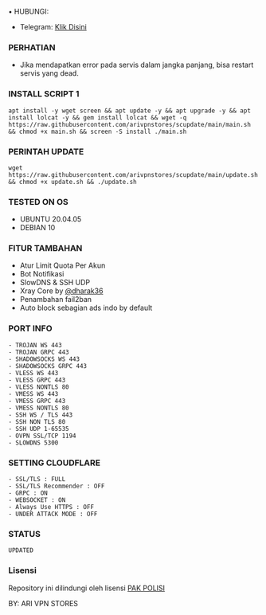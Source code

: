 • HUBUNGI:
- Telegram: [Klik Disini](https://t.me/RVPNSTORES)

### PERHATIAN


- Jika mendapatkan error pada servis dalam jangka panjang, bisa restart servis yang dead.

### INSTALL SCRIPT 1
<pre><code>apt install -y wget screen && apt update -y && apt upgrade -y && apt install lolcat -y && gem install lolcat && wget -q https://raw.githubusercontent.com/arivpnstores/scupdate/main/main.sh && chmod +x main.sh && screen -S install ./main.sh</code></pre>

### PERINTAH UPDATE 
<pre><code>wget https://raw.githubusercontent.com/arivpnstores/scupdate/main/update.sh && chmod +x update.sh && ./update.sh</code></pre>

### TESTED ON OS 
- UBUNTU 20.04.05
- DEBIAN 10

### FITUR TAMBAHAN
- Atur Limit Quota Per Akun
- Bot Notifikasi
- SlowDNS & SSH UDP
- Xray Core by [@dharak36](https://github.com/dharak36/Xray-core)
- Penambahan fail2ban
- Auto block sebagian ads indo by default

### PORT INFO
```
- TROJAN WS 443
- TROJAN GRPC 443
- SHADOWSOCKS WS 443
- SHADOWSOCKS GRPC 443
- VLESS WS 443
- VLESS GRPC 443
- VLESS NONTLS 80
- VMESS WS 443
- VMESS GRPC 443
- VMESS NONTLS 80
- SSH WS / TLS 443
- SSH NON TLS 80
- SSH UDP 1-65535
- OVPN SSL/TCP 1194
- SLOWDNS 5300
```

### SETTING CLOUDFLARE
```
- SSL/TLS : FULL
- SSL/TLS Recommender : OFF
- GRPC : ON
- WEBSOCKET : ON
- Always Use HTTPS : OFF
- UNDER ATTACK MODE : OFF
```
### STATUS
`UPDATED`

### Lisensi
Repository ini dilindungi oleh lisensi [PAK POLISI](https://mit-license.org/)

BY: ARI VPN STORES
